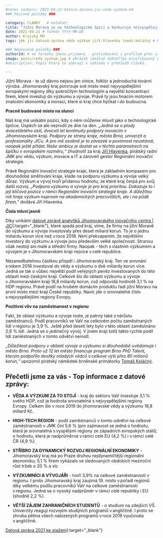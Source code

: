 ```yaml
---
#název souboru: 2021-04-21-datova-zprava-jic-veda-vyzkum.md
### Povinné položky ###

category: CLANKY   # nešahat!
title: "Jižní Morava je na technologické špici a konkuruje nejvyspělejším evropským regionům"
date: 2021-04-21 # formát YYYY-MM-DD
author: Krajský MO
tags: jmk jic datová-zpráva věda výzkum jiří-hlavenka tomáš-koláčný # kategorie odděleny mezerami, např. volby zemědělství životní-prostředí piráti (viz https://jihomoravsky.pirati.cz/tags/)

### Nepovinné položky ###
authorId: # ve formátu jmeno.prijmeni - prolinkování s profilem přes uid
image: posts/veda_vyzkum.jpg # obrázek ideálně 420x677px minifikovaný přes https://tinypng.com/
#description: Popis který se zobrazí v náhledu v přehledů článků.

---
```


Jižní Morava - to už dávno nejsou jen vinice, folklór a jednoduchá tovární výroba. Jihomoravský kraj potvrzuje své místo mezi nejvyspělejšími evropskými regiony díky pokročilým technologiím a největší koncentrací firem, které investují do výzkumu a vývoje. Právě ty jsou hnacím motorem znalostní ekonomiky a inovací, které si kraj chce hýčkat i do budoucna. 
 
**Pracně budované místo na slunci**
 
Náš kraj má unikátní pozici, kdy o něm můžeme mluvit jako o technologické špičce. Úspěch se ale nezrodil ze dne na den. *„Jedná se o plody dvacetiletého úsilí, dvaceti let kontinuity podpory inovacím v Jihomoravském kraji. Podpory ze strany kraje, města Brna, univerzit a profesionality JICu. A pro mě osobně je to závazek a povinnost neustávat, naopak ještě přidat. Naše ambice je dostat se v těchto parametrech na špičku v evropském rozměru,“* zhodnotil za kraj [Jiří Hlavenka](https://jihomoravsky.pirati.cz/lide/jiri-hlavenka), pirátský radní JMK pro vědu, výzkum, inovace a IT a zároveň gestor Regionální inovační strategie. 

Právě Regionální inovační strategie kraje, která je základním kompasem pro dlouhodobé směřování kraje, klade na podporu výzkumu a vývoje velký důraz. Výzkum a vývoj tvoří přidanou hodnotu, ze které kraj čerpá pro svůj další rozvoj. *„Podpora výzkumu a vývoje je pro kraj prioritou. Dokazuje to i její klíčová pozice v rámci Regionální inovační strategie kraje. A důležitou roli hraje výzkum nejenom na akademických pracovištích, ale i na půdě firem,“* dodává Jiří Hlavenka.
 
**Čísla mluví jasně**
 
Díky unikátní [datové zprávě analytiků Jihomoravského inovačního centra | JIC](https://brnoregion.brandcloud.pro/#/document/35379/103833){:target="_blank"}, které spadá pod kraj, víme, že firmy na jižní Moravě do výzkumu a vývoje investovaly přes deset miliard korun. To je o jednu miliardu korun více než v roce 2018. Není překvapením, že největšími investory do výzkumu a vývoje jsou především velké společnosti. Stranou však nestojí ani malé a střední firmy. Naopak - těch s vlastním výzkumem a vývojem je v Jihomoravském kraji nejvíce v celé republice. 
 
Nezanedbatelnou částkou přispěl i Jihomoravský kraj. Ten ve srovnání s rokem 2018 investoval do vědy a výzkumu o dvě miliardy korun více. Jedná se tak o vůbec největší podíl veřejných peněz investovaných do této oblasti mezi českými kraji. Celkově šlo do oblasti výzkumu a vývoje v Jihomoravském kraji 18,8 miliardy korun, což odpovídá hodnotě 3,1 % na HDP regionu. Právě podíl na hrubém domácím produktu řadí jižní Moravu na první místo mezi kraji České republiky. Navíc jde o srovnatelné číslo s nejvyspělejšími regiony Evropy.
 
**Pozitivní vliv na zaměstnanost v regionu**
 
Fakt, že oblast výzkumu a vývoje roste, je patrný také z nárůstu zaměstnanců. Podíl pracovníků ve VaV na celkovém počtu zaměstnaných lidí v regionu je 3,9 %. Ještě před deseti lety bylo v této oblasti zaměstnáno 2,6 % lidí. Jedná se o jedinečný vývoj. V jiném kraji totiž takto rychle podíl lidí zaměstnaných v tomto odvětví nerostl. 

*„Důležitost podpory v oblasti vývoje a výzkumu si dlouhodobě uvědomuje i město Brno. Proto už 12 let město financuje program Brno PhD Talent, kterým podpořilo desítky mladých vědců v celkové výši přes 80 milionů korun,“* upozornil pirátský náměstek brněnské primátorky [Tomáš Koláčný](https://jihomoravsky.pirati.cz/lide/tomas-kolacny).

## Přečetli jsme za vás - Top informace z datové zprávy:

- **VĚDA A VÝZKUM ZA TO STOJÍ** - kraj do sektoru VaV investuje 3,1 % svého HDP, což je hodnota srovnatelná s nejvyspělejšími regiony Evropy. Celkem šlo v roce 2019 do jihomoravské vědy a výzkumu 18,8 miliard Kč.
 
- **HIGH-TECH REGION** - podíl zaměstnanců v tomto odvětví na celkové zaměstnanosti v JMK činí 5,6 % (pro zajímavost se jedná o hodnotu, která je srovnatelná s vyspělými regiony ze západních evropských států; o hodnotu, která je nadprůměrná v rámci celé EU (4,2 %) i v rámci celé ČR (4,9 %).
 
- **STŘÍBRO ZA DYNAMICKÝ ROZVOJ REGIONÁLNÍ EKONOMIKY** - Jihomoravský kraj má po Praze druhou nejdynamičtější regionální ekonomiku; 5,1 % firem vykázalo ve sledovaných obdobích meziroční růst tržeb o 20 % a víc
 
- **VÝZKUMNÍCI A VÝVOJÁŘI** - tvoří 3,9% na celkové zaměstnanosti v regionu. I proto Jihomoravský kraj zaujímá 19. místo v pořadí regionů díky velkému podílu pracovníků VaV na celkové zaměstnanosti v regionu. Jedná se o vysoký nadprůměr v rámci celé republiky i EU (shodně 2,2 %).
 
- **VĚTŠÍ ZÁJEM ZAHRANIČNÍCH STUDENTŮ** - o studium na zdejších VŠ. Univerzity reagují rozvojem studijních programů v angličtině. I proto se zhruba pětina všech nabízených programů v roce 2019 vyučovala v angličtině. 

[Datová zpráva 2021 ke stažení](https://brnoregion.brandcloud.pro/#/document/35379/103833){:target="_blank"}
